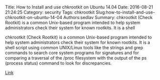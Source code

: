 Title: How to Install and use chkrootkit on Ubuntu 14.04
Date: 2016-08-21 21:24:25
Category: security
Tags: chkrootkit
Slug:how-to-install-and-use-chkrootkit-on-ubuntu-14-04
Authors:sedlav
Summary: chkrootkit (Check Rootkit) is a common Unix-based program intended to help system administrators check their system for known rootkits. It is a shell 

chkrootkit (Check Rootkit) is a common Unix-based program intended to help system administrators check their system for known rootkits. It is a shell script using common UNIX/Linux tools like the strings and grep commands to search core system programs for signatures and for comparing a traversal of the /proc filesystem with the output of the ps (process status) command to look for discrepancies.

[Link](https://hostpresto.com/community/tutorials/how-to-install-and-use-chkrootkit-on-ubuntu-14.04/)

